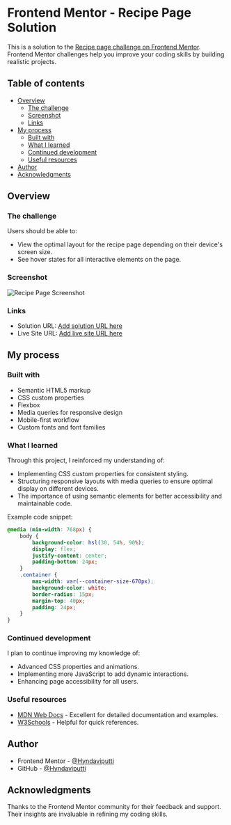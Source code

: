 # Frontend Mentor - Recipe Page Solution

This is a solution to the [Recipe page challenge on Frontend Mentor](https://www.frontendmentor.io/challenges/recipe-page-KiTsR8QQKm). Frontend Mentor challenges help you improve your coding skills by building realistic projects.

## Table of contents

- [Overview](#overview)
  - [The challenge](#the-challenge)
  - [Screenshot](#screenshot)
  - [Links](#links)
- [My process](#my-process)
  - [Built with](#built-with)
  - [What I learned](#what-i-learned)
  - [Continued development](#continued-development)
  - [Useful resources](#useful-resources)
- [Author](#author)
- [Acknowledgments](#acknowledgments)

## Overview

### The challenge

Users should be able to:
- View the optimal layout for the recipe page depending on their device's screen size.
- See hover states for all interactive elements on the page.

### Screenshot

![Recipe Page Screenshot](./screenshot.jpg)

### Links

- Solution URL: [Add solution URL here](https://your-solution-url.com)
- Live Site URL: [Add live site URL here](https://your-live-site-url.com)

## My process

### Built with

- Semantic HTML5 markup
- CSS custom properties
- Flexbox
- Media queries for responsive design
- Mobile-first workflow
- Custom fonts and font families

### What I learned

Through this project, I reinforced my understanding of:
- Implementing CSS custom properties for consistent styling.
- Structuring responsive layouts with media queries to ensure optimal display on different devices.
- The importance of using semantic elements for better accessibility and maintainable code.

Example code snippet:

```css
@media (min-width: 768px) {
    body {
        background-color: hsl(30, 54%, 90%);
        display: flex;
        justify-content: center;
        padding-bottom: 24px;
    }
    .container {
        max-width: var(--container-size-670px);
        background-color: white;
        border-radius: 15px;
        margin-top: 40px;
        padding: 24px;
    }
}
```

### Continued development

I plan to continue improving my knowledge of:
- Advanced CSS properties and animations.
- Implementing more JavaScript to add dynamic interactions.
- Enhancing page accessibility for all users.

### Useful resources

- [MDN Web Docs](https://developer.mozilla.org/en-US/) - Excellent for detailed documentation and examples.
- [W3Schools](https://www.w3schools.com/) - Helpful for quick references.

## Author

- Frontend Mentor - [@Hyndaviputti](https://www.frontendmentor.io/profile/yourusername)
- GitHub - [@Hyndaviputti](https://github.com/Hyndaviputti)

## Acknowledgments

Thanks to the Frontend Mentor community for their feedback and support. Their insights are invaluable in refining my coding skills.

